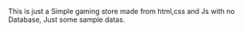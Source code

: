 This is just a Simple gaming store made from html,css and Js with no Database, Just some sample datas.
